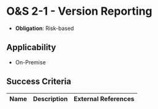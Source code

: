 # O&S 2-1 - Version Reporting

- **Obligation**: Risk-based






## Applicability

- On-Premise



## Success Criteria

| Name | Description | External References |
| ----- | ---------- | ------------------- |

